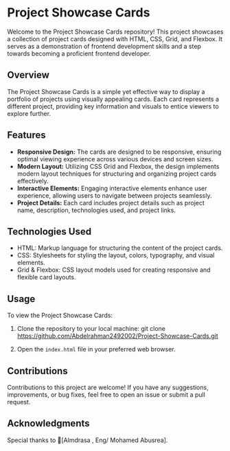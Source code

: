 # Project Showcase Cards

Welcome to the Project Showcase Cards repository! This project showcases a collection of project cards designed with HTML, CSS, Grid, and Flexbox. It serves as a demonstration of frontend development skills and a step towards becoming a proficient frontend developer.

## Overview

The Project Showcase Cards is a simple yet effective way to display a portfolio of projects using visually appealing cards. Each card represents a different project, providing key information and visuals to entice viewers to explore further.

## Features

- **Responsive Design:** The cards are designed to be responsive, ensuring optimal viewing experience across various devices and screen sizes.
- **Modern Layout:** Utilizing CSS Grid and Flexbox, the design implements modern layout techniques for structuring and organizing project cards effectively.
- **Interactive Elements:** Engaging interactive elements enhance user experience, allowing users to navigate between projects seamlessly.
- **Project Details:** Each card includes project details such as project name, description, technologies used, and project links.

## Technologies Used

- HTML: Markup language for structuring the content of the project cards.
- CSS: Stylesheets for styling the layout, colors, typography, and visual elements.
- Grid & Flexbox: CSS layout models used for creating responsive and flexible card layouts.

## Usage

To view the Project Showcase Cards:

1. Clone the repository to your local machine:
git clone https://github.com/Abdelrahman2492002/Project-Showcase-Cards.git

2. Open the `index.html` file in your preferred web browser.

## Contributions

Contributions to this project are welcome! If you have any suggestions, improvements, or bug fixes, feel free to open an issue or submit a pull request.

## Acknowledgments

Special thanks to [ِAlmdrasa , Eng/ Mohamed Abusrea].
